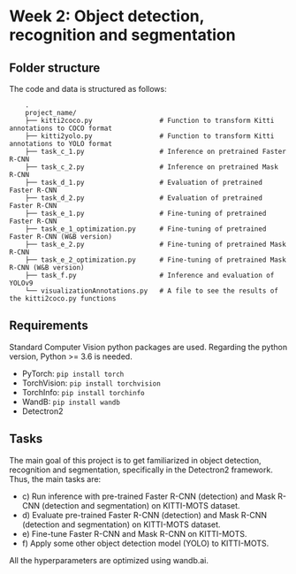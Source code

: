 # Week 2: Object detection, recognition and segmentation

## Folder structure 
The code and data is structured as follows:

        .
        project_name/
        ├── kitti2coco.py                 # Function to transform Kitti annotations to COCO format
        ├── kitti2yolo.py                 # Function to transform Kitti annotations to YOLO format
        ├── task_c_1.py                   # Inference on pretrained Faster R-CNN
        ├── task_c_2.py                   # Inference on pretrained Mask R-CNN
        ├── task_d_1.py                   # Evaluation of pretrained Faster R-CNN
        ├── task_d_2.py                   # Evaluation of pretrained Faster R-CNN
        ├── task_e_1.py                   # Fine-tuning of pretrained Faster R-CNN
        ├── task_e_1_optimization.py      # Fine-tuning of pretrained Faster R-CNN (W&B version)
        ├── task_e_2.py                   # Fine-tuning of pretrained Mask R-CNN
        ├── task_e_2_optimization.py      # Fine-tuning of pretrained Mask R-CNN (W&B version)
        ├── task_f.py                     # Inference and evaluation of YOLOv9
        └── visualizationAnnotations.py   # A file to see the results of the kitti2coco.py functions


## Requirements
Standard Computer Vision python packages are used. Regarding the python version, Python >= 3.6 is needed.

- PyTorch:
  ```pip install torch```
- TorchVision:
  ```pip install torchvision```
- TorchInfo:
  ```pip install torchinfo```
- WandB:
  ```pip install wandb```
- Detectron2


## Tasks
The main goal of this project is to get familiarized in object detection, recognition and segmentation, specifically in the Detectron2 framework. Thus, the main tasks are:

- c) Run inference with pre-trained Faster R-CNN (detection) and Mask R-CNN (detection and segmentation) on KITTI-MOTS dataset.
- d) Evaluate pre-trained Faster R-CNN (detection) and Mask R-CNN (detection and segmentation) on KITTI-MOTS dataset.
- e) Fine-tune Faster R-CNN and Mask R-CNN on KITTI-MOTS.
- f) Apply some other object detection model (YOLO) to KITTI-MOTS.


All the hyperparameters are optimized using wandb.ai.
